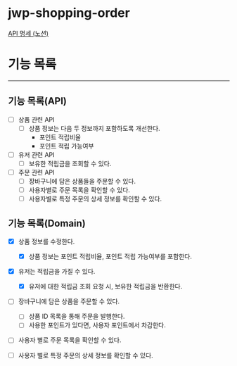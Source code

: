 # jwp-shopping-order


<a href = "https://www.notion.so/step2-da784bf6f78b4ce8baa89d489ceb227e"> API 명세 (노션) </a>

# 기능 목록
---

## 기능 목록(API)
- [ ] 상품 관련 API
  - [ ] 상품 정보는 다음 두 정보까지 포함하도록 개선한다.
    - 포인트 적립비율
    - 포인트 적립 가능여부

- [ ] 유저 관련 API
  - [ ] 보유한 적립금을 조회할 수 있다.

- [ ] 주문 관련 API
  - [ ] 장바구니에 담은 상품들을 주문할 수 있다.
  - [ ] 사용자별로 주문 목록을 확인할 수 있다.
  - [ ] 사용자별로 특정 주문의 상세 정보를 확인할 수 있다.

## 기능 목록(Domain)
- [x] 상품 정보를 수정한다.
  - [x] 상품 정보는 포인트 적립비율, 포인트 적립 가능여부를 포함한다.

- [x] 유저는 적립금을 가질 수 있다.
  - [x] 유저에 대한 적립금 조회 요청 시, 보유한 적립금을 반환한다. 

- [ ] 장바구니에 담은 상품을 주문할 수 있다.
  - [ ] 상품 ID 목록을 통해 주문을 발행한다.
  - [ ] 사용한 포인트가 있다면, 사용자 포인트에서 차감한다. 

- [ ] 사용자 별로 주문 목록을 확인할 수 있다.

- [ ] 사용자 별로 특정 주문의 상세 정보를 확인할 수 있다.
